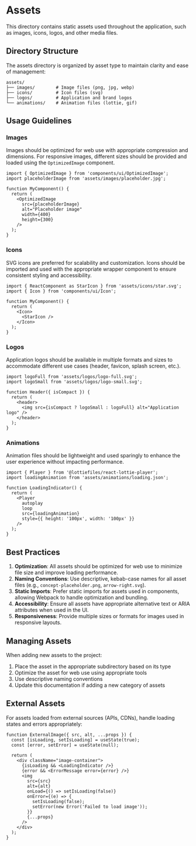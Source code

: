 # Assets

This directory contains static assets used throughout the application, such as images, icons, logos, and other media files.

## Directory Structure

The assets directory is organized by asset type to maintain clarity and ease of management:

```
assets/
├── images/        # Image files (png, jpg, webp)
├── icons/         # Icon files (svg)
├── logos/         # Application and brand logos
└── animations/    # Animation files (lottie, gif)
```

## Usage Guidelines

### Images

Images should be optimized for web use with appropriate compression and dimensions. For responsive images, different sizes should be provided and loaded using the `OptimizedImage` component.

```tsx
import { OptimizedImage } from 'components/ui/OptimizedImage';
import placeholderImage from 'assets/images/placeholder.jpg';

function MyComponent() {
  return (
    <OptimizedImage
      src={placeholderImage}
      alt="Placeholder image"
      width={400}
      height={300}
    />
  );
}
```

### Icons

SVG icons are preferred for scalability and customization. Icons should be imported and used with the appropriate wrapper component to ensure consistent styling and accessibility.

```tsx
import { ReactComponent as StarIcon } from 'assets/icons/star.svg';
import { Icon } from 'components/ui/Icon';

function MyComponent() {
  return (
    <Icon>
      <StarIcon />
    </Icon>
  );
}
```

### Logos

Application logos should be available in multiple formats and sizes to accommodate different use cases (header, favicon, splash screen, etc.).

```tsx
import logoFull from 'assets/logos/logo-full.svg';
import logoSmall from 'assets/logos/logo-small.svg';

function Header({ isCompact }) {
  return (
    <header>
      <img src={isCompact ? logoSmall : logoFull} alt="Application logo" />
    </header>
  );
}
```

### Animations

Animation files should be lightweight and used sparingly to enhance the user experience without impacting performance.

```tsx
import { Player } from '@lottiefiles/react-lottie-player';
import loadingAnimation from 'assets/animations/loading.json';

function LoadingIndicator() {
  return (
    <Player
      autoplay
      loop
      src={loadingAnimation}
      style={{ height: '100px', width: '100px' }}
    />
  );
}
```

## Best Practices

1. **Optimization**: All assets should be optimized for web use to minimize file size and improve loading performance.
2. **Naming Conventions**: Use descriptive, kebab-case names for all asset files (e.g., `concept-placeholder.png`, `arrow-right.svg`).
3. **Static Imports**: Prefer static imports for assets used in components, allowing Webpack to handle optimization and bundling.
4. **Accessibility**: Ensure all assets have appropriate alternative text or ARIA attributes when used in the UI.
5. **Responsiveness**: Provide multiple sizes or formats for images used in responsive layouts.

## Managing Assets

When adding new assets to the project:

1. Place the asset in the appropriate subdirectory based on its type
2. Optimize the asset for web use using appropriate tools
3. Use descriptive naming conventions
4. Update this documentation if adding a new category of assets

## External Assets

For assets loaded from external sources (APIs, CDNs), handle loading states and errors appropriately:

```tsx
function ExternalImage({ src, alt, ...props }) {
  const [isLoading, setIsLoading] = useState(true);
  const [error, setError] = useState(null);
  
  return (
    <div className="image-container">
      {isLoading && <LoadingIndicator />}
      {error && <ErrorMessage error={error} />}
      <img
        src={src}
        alt={alt}
        onLoad={() => setIsLoading(false)}
        onError={(e) => {
          setIsLoading(false);
          setError(new Error('Failed to load image'));
        }}
        {...props}
      />
    </div>
  );
}
``` 